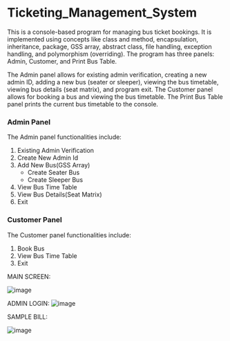 # Ticketing_Management_System

This is a console-based program for managing bus ticket bookings. 
It is implemented using concepts like class and method, encapsulation, inheritance, package, GSS array, abstract class, file handling, exception handling, and polymorphism (overriding).
The program has three panels: Admin, Customer, and Print Bus Table. 

The Admin panel allows for existing admin verification, creating a new admin ID, adding a new bus (seater or sleeper), viewing the bus timetable, viewing bus details (seat matrix), and program exit. 
The Customer panel allows for booking a bus and viewing the bus timetable. 
The Print Bus Table panel prints the current bus timetable to the console.

### Admin Panel
The Admin panel functionalities include:

1. Existing Admin Verification
2.  Create New Admin Id
3. Add New Bus(GSS Array)
   * Create Seater Bus
   * Create Sleeper Bus
4. View Bus Time Table
5. View Bus Details(Seat Matrix)
6. Exit

### Customer Panel
The Customer panel functionalities include:

1. Book Bus
2. View Bus Time Table
3. Exit

MAIN SCREEN:

![image](https://github.com/RAJDEEPBODAR7/Ticketing_Management_System/assets/119515262/87b16d8a-0f9d-4891-be91-ddc1c16cf54c)

ADMIN LOGIN:
![image](https://github.com/RAJDEEPBODAR7/Ticketing_Management_System/assets/119515262/4c265715-1345-4906-b40e-8b750b0c1492)

SAMPLE BILL:

![image](https://github.com/RAJDEEPBODAR7/Ticketing_Management_System/assets/119515262/fb985336-2be4-40be-8021-3c5c3e962e78)
